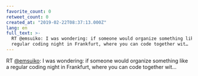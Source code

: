 ```yaml
---
favorite_count: 0
retweet_count: 0
created_at: "2019-02-22T08:37:13.000Z"
lang: en
full_text: >-
  RT @emsuiko: I was wondering: if someone would organize something like a
  regular coding night in Frankfurt, where you can code together wit…
---
```


RT [@emsuiko](https://twitter.com/emsuiko): I was wondering: if someone would
organize something like a regular coding night in Frankfurt, where you can code
together wit…
